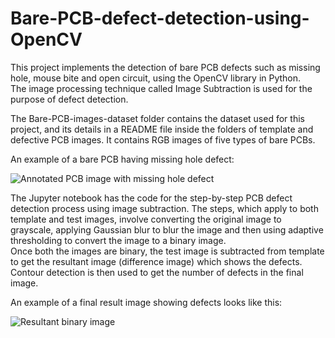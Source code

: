 # Bare-PCB-defect-detection-using-OpenCV

This project implements the detection of bare PCB defects such as missing hole, mouse bite and open circuit, using the OpenCV library in Python. 
<br> The image processing technique called Image Subtraction is used for the purpose of defect detection.

The Bare-PCB-images-dataset folder contains the dataset used for this project, and its details in a README file inside the folders of template and defective PCB images. It contains RGB images of five types of bare PCBs. 

An example of a bare PCB having missing hole defect:

![Annotated PCB image with missing hole defect](https://user-images.githubusercontent.com/59477814/130058005-02531758-5d4f-47f9-bd61-749155690dab.png)


The Jupyter notebook has the code for the step-by-step PCB defect detection process using image subtraction. The steps, which apply to both template and test images, involve converting the original image to grayscale, applying Gaussian blur to blur the image and then using adaptive thresholding to convert the image to a binary image. 
<br> Once both the images are binary, the test image is subtracted from template to get the resultant image (difference image) which shows the defects. 
<br> Contour detection is then used to get the number of defects in the final image.

An example of a final result image showing defects looks like this:

![Resultant binary image](https://user-images.githubusercontent.com/59477814/130059689-0ed9bc9d-9b32-4961-bb89-cca6d2984a2d.png)
